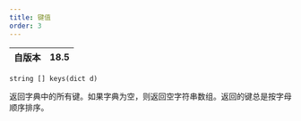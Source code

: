 ```yaml
---
title: 键值
order: 3
---
```

| 自版本 | 18.5 |
| --- | --- |

`string [] keys(dict d)`

返回字典中的所有键。如果字典为空，则返回空字符串数组。返回的键总是按字母顺序排序。